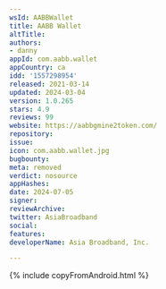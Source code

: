 ```yaml
---
wsId: AABBWallet
title: AABB Wallet
altTitle: 
authors:
- danny
appId: com.aabb.wallet
appCountry: ca
idd: '1557298954'
released: 2021-03-14
updated: 2024-03-04
version: 1.0.265
stars: 4.9
reviews: 99
website: https://aabbgmine2token.com/
repository: 
issue: 
icon: com.aabb.wallet.jpg
bugbounty: 
meta: removed
verdict: nosource
appHashes: 
date: 2024-07-05
signer: 
reviewArchive: 
twitter: AsiaBroadband
social: 
features: 
developerName: Asia Broadband, Inc.

---
```


{% include copyFromAndroid.html %}
